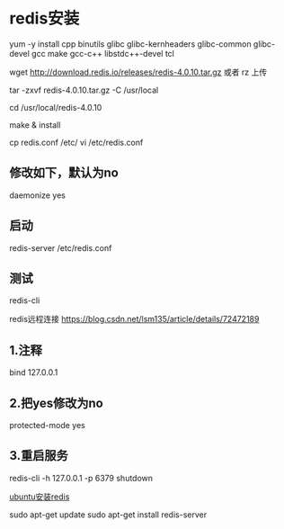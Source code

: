 # redis安装
yum -y install cpp binutils glibc glibc-kernheaders glibc-common glibc-devel gcc make gcc-c++ libstdc++-devel tcl
 

wget http://download.redis.io/releases/redis-4.0.10.tar.gz  或者 rz 上传

tar -zxvf redis-4.0.10.tar.gz -C /usr/local

cd /usr/local/redis-4.0.10

make & install
 
cp redis.conf /etc/
vi /etc/redis.conf
## 修改如下，默认为no
daemonize yes
  
## 启动
redis-server /etc/redis.conf
## 测试
redis-cli

redis远程连接
https://blog.csdn.net/lsm135/article/details/72472189
## 1.注释
bind 127.0.0.1
## 2.把yes修改为no
protected-mode yes 
## 3.重启服务
redis-cli -h 127.0.0.1 -p 6379 shutdown

[ubuntu安装redis](https://www.cnblogs.com/langtianya/p/5187681.html)

sudo apt-get update
sudo apt-get install redis-server